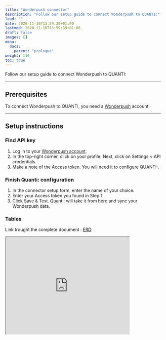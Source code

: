 ```yaml
---
title: "Wonderpush connector"
description: "Follow our setup guide to connect Wonderpush to QUANTI:"
lead: ""
date: 2020-11-16T13:59:39+01:00
lastmod: 2020-11-16T13:59:39+01:00
draft: false
images: []
menu:
  docs:
    parent: "prologue"
weight: 110
toc: true
---
```


Follow our setup guide to connect Wonderpush to QUANTI:

* * * * *

Prerequisites
----------------------------------------------------------------------------------------------------------------------------------------------------

To connect Wonderpush to QUANTI, you need a [Wonderpush](https://www.wonderpush.com/fr/) account.

* * * * *

Setup instructions
-------------------------------------------------------------------------------------------------------------------------------------------------------------

### Find API key

1.  Log in to your [Wonderpush account](https://partner.Wonderpush.net/login).
2.  In the top-right corner, click on your profile. Next, click on Settings < API credentials.
4.  Make a note of the Access token. You will need it to configure QUANTI:. 

### Finish Quanti: configuration

1.  In the connector setup form, enter the name of your choice.
2.  Enter your Access token you found in Step 1.
3.  Click Save & Test. Quanti: will take it from here and sync your Wonderpush data.

### Tables

Link trought the complete document : [ERD](https://dbdiagram.io/e/65c356a8ac844320aea34431/65ce2477ac844320ae3a1b28)
<iframe width="400" height="315" src='https://dbdiagram.io/e/65c356a8ac844320aea34431/65ce2477ac844320ae3a1b28'> </iframe>